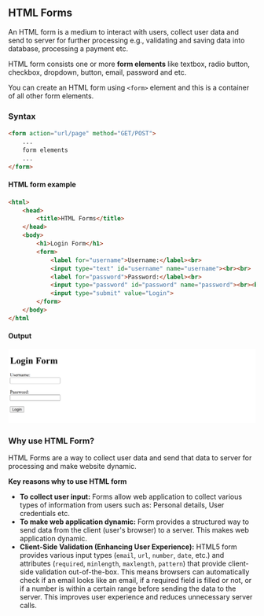 ## HTML Forms

An HTML form is a medium to interact with users, collect user data and send to server for further processing e.g., validating and saving data into database, processing a payment etc.

HTML form consists one or more **form elements** like textbox, radio button, checkbox, dropdown, button, email, password and etc.

You can create an HTML form using `<form>` element and this is a container of all other form elements.
### Syntax

```html
<form action="url/page" method="GET/POST">
    ...
    form elements
    ...
</form>
```
#### HTML form example

```html
<html>
    <head>
        <title>HTML Forms</title>
    </head>
    <body>
        <h1>Login Form</h1>
        <form>
            <label for="username">Username:</label><br>
            <input type="text" id="username" name="username"><br><br>
            <label for="password">Password:</label><br>
            <input type="password" id="password" name="password"><br><br>
            <input type="submit" value="Login">
        </form>
    </body>
</html
```

#### Output
![HTML form example](src/assets/images/html/form_example_1.png)

### Why use HTML Form?

HTML Forms are a way to collect user data and send that data to server for processing and make website dynamic.

**Key reasons why to use HTML form**

- **To collect user input:** Forms allow web application to collect various types of information from users such as: Personal details, User credentials etc.
- **To make web application dynamic:** Form provides a structured way to send data from the client (user's browser) to a server. This makes web application dynamic.
- **Client-Side Validation (Enhancing User Experience):** HTML5 form provides various input types (`email`, `url`, `number`, `date`, etc.) and attributes (`required`, `minlength`, `maxlength`, `pattern`) that provide client-side validation out-of-the-box. This means browsers can automatically check if an email looks like an email, if a required field is filled or not, or if a number is within a certain range before sending the data to the server. This improves user experience and reduces unnecessary server calls.




